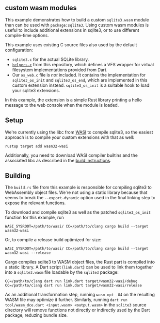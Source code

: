 ## custom wasm modules

This example demonstrates how to build a custom `sqlite3.wasm` module than can be
used with `package:sqlite3`.
Using custom wasm modules is useful to include additional extensions in sqlite3, or to
use different compile-time options.

This example uses existing C source files also used by the default configuration:

- `sqlite3.c` for the actual SQLite library.
- [`helpers.c`](https://github.com/simolus3/sqlite3.dart/blob/main/sqlite3/assets/wasm/helpers.c) from this repository, which defines a VFS wrapper for virtual filesystem implementations provided from Dart.
- Our `os_web.c` file is _not_ included. It contains the implementation for
  `sqlite3_os_init` and `sqlite3_os_end`, which are implemented in this custom
  extension instead. `sqlite3_os_init` is a suitable hook to load your sqlite3
  extensions.

In this example, the extension is a simple Rust library printing a hello message
to the web console when the module is loaded.

## Setup

We're currently using the libc from [WASI](https://wasi.dev/) to compile sqlite3,
so the easiest approach is to compile your custom extensions with that as well:

```
rustup target add wasm32-wasi
```

Additionally, you need to download WASI compiler builtins and the associated libc
as described in the [build instructions](https://github.com/simolus3/sqlite3.dart/tree/rust-wasm-build/sqlite3#compiling).

## Building

The `build.rs` file from this example is responsible for compiling sqlite3 to
WebAssembly object files. We're not using a static library because that seems to
break the `--export-dynamic` option used in the final linking step to expose the
relevant functions.

To download and compile sqlite3 as well as the patched `sqlite3_os_init` function
for this example, run

```
WASI_SYSROOT=/path/to/wasi/ CC=/path/to/clang cargo build --target wasm32-wasi
```

Or, to compile a release build optimized for size:

```
WASI_SYSROOT=/path/to/wasi/ CC=/path/to/clang cargo build --target wasm32-wasi --release
```

Cargo compiles sqlite3 to WASM object files, the Rust part is compiled into a static
library.
A Dart script (`link.dart`) can be used to link them together into a `sqlite3.wasm`
file loadable by the `sqlite3` package:

```
CC=/path/to/clang dart run link.dart target/wasm32-wasi/debug
CC=/path/to/clang dart run link.dart target/wasm32-wasi/release
```

As an additional transformation step, running `wasm-opt -O4` on the resulting
WASM file may optimize it further.
Similarly, running `dart run tool/wasm_dce.dart <input.wasm> <output.wasm>` in
the `sqlite3` source directory will remove functions not directly or indirectly
used by the Dart package, reduzing bundle size.
